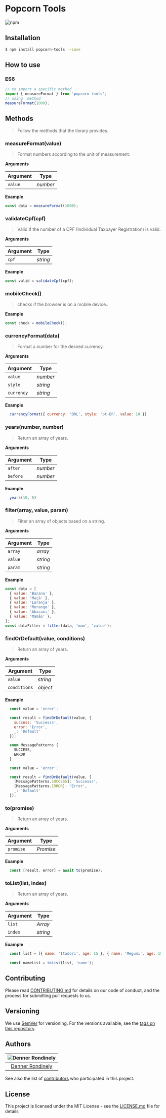 # Popcorn Tools
![npm](https://img.shields.io/npm/dy/popcorn-tools)


## Installation

```sh
$ npm install popcorn-tools --save
```

## How to use

### ES6

```js
// to import a specific method
import { measureFormat } from 'popcorn-tools';
// using  method
measureFormat(1000);
```

## Methods

> Follow the methods that the library provides.

### measureFormat(value)

> Format numbers according to the unit of measurement.

**Arguments**

| Argument | Type    |
|----------|---------|
|`value`   |*number* |


**Example**

```js
const data = measureFormat(1000);
```

### validateCpf(cpf)

> Valid if the number of a CPF (Individual Taxpayer Registration) is valid.

**Arguments**

| Argument | Type    |
|----------|---------|
|`cpf`     |*string* |


**Example**

```js
const valid = validateCpf(cpf);
```
### mobileCheck()

> checks if the browser is on a mobile device..

**Example**

```js
const check = mobileCheck();
```

### currencyFormat(data)

> Format a number for the desired currency.

**Arguments**

| Argument | Type    |
|----------|---------|
|`value`   |*number* |
|`style`   |*string* |
|`currency`|*string* |


**Example**

```js
  currencyFormat({ currency: 'BRL', style: 'pt-BR', value: 10 })
```

### years(number, number)

> Return an array of years.

**Arguments**

| Argument | Type    |
|----------|---------|
|`after`   |*number* |
|`before`  |*number* |


**Example**

```js
  years(10, 5)
```

### filter(array, value, param)

> Filter an array of objects based on a string.

**Arguments**

| Argument | Type    |
|----------|---------|
|`array`   |*array*  |
|`value`   |*string* |
|`param`   |*string* |


**Example**

```js
const data = [
  { value: 'Banana' },
  { value: 'Maçã' },
  { value: 'Laranja' },
  { value: 'Morango' },
  { value: 'Abacaxi' },
  { value: 'Mamão' },
];
const dataFilter = filter(data, 'mam', 'value');
```

### findOrDefault(value, conditions)

> Return an array of years.

**Arguments**

| Argument     | Type    |
|--------------|---------|
|`value`       |*string* |
|`conditions`  |*object* |


**Example**

```js
  const value = 'error';

  const result = findOrDefault(value, {
    success: 'Successs',
    error: 'Error',
    _: 'Default'
  });
```

```ts
  enum MessagePatterns {
    SUCCESS,
    ERROR
  }

  const value = 'error';

  const result = findOrDefault(value, {
    [MessagePatterns.SUCCESS]: 'Successs',
    [MessagePatterns.ERROR]: 'Error',
    _: 'Default'
  });
```

### to(promise)

> Return an array of years.

**Arguments**

| Argument  | Type     |
|-----------|----------|
|`promise`  |*Promise* |


**Example**

```js
  const [result, error] = await to(promise);
```

### toList(list, index)

> Return an array of years.

**Arguments**

| Argument   | Type    |
|------------|---------|
|`list`      |*Array*  |
|`index`     |*string* |


**Example**

```js
  const list = [{ name: 'Itadori', age: 15 }, { name: 'Megumi', age: 15 }];
  
  const nameList = toList(list, 'name');
```

## Contributing

Please read [CONTRIBUTING.md](https://github.com/Popcorn-BR/popcorn-tools/blob/master/CONTRIBUTING.md) for details on our code of conduct, and the process for submitting pull requests to us.

## Versioning

We use [SemVer](http://semver.org/) for versioning. For the versions available, see the [tags on this repository](https://github.com/Popcorn-BR/popcorn-tools/releases).

## Authors

| ![Denner Rondinely](https://avatars1.githubusercontent.com/u/14242874?s=460&u=bb7141e15c2ce0a34e2ca36ff4398eb774f4c99d&v=4)|
|:---------------------:|
|  [Denner Rondinely](https://github.com/dennerrondinely/)   |

See also the list of [contributors](https://github.com/Popcorn-BR/popcorn-tools/graphs/contributors) who participated in this project.

## License

This project is licensed under the MIT License - see the [LICENSE.md](https://github.com/Popcorn-BR/popcorn-tools/blob/master/LICENCE.md) file for details
